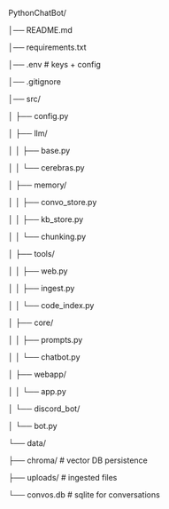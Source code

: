 PythonChatBot/

│── README.md

│── requirements.txt

│── .env # keys + config

│── .gitignore

│── src/

│ ├── config.py

│ ├── llm/

│ │ ├── base.py

│ │ └── cerebras.py

│ ├── memory/

│ │ ├── convo_store.py

│ │ ├── kb_store.py

│ │ └── chunking.py

│ ├── tools/

│ │ ├── web.py

│ │ ├── ingest.py

│ │ └── code_index.py

│ ├── core/

│ │ ├── prompts.py

│ │ └── chatbot.py

│ ├── webapp/

│ │ └── app.py

│ └── discord_bot/

│ └── bot.py

└── data/

├── chroma/ # vector DB persistence

├── uploads/ # ingested files

└── convos.db # sqlite for conversations

